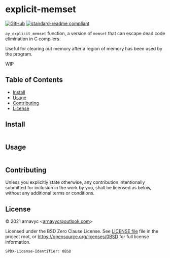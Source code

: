<!--
SPDX-License-Identifier: 0BSD
-->

# explicit-memset

[![GitHub](https://img.shields.io/github/license/arnavyash/explicit-memset?logo=github&style=flat-square)](LICENSE.md)
[![standard-readme compliant](https://img.shields.io/badge/readme%20style-standard-brightgreen.svg?style=flat-square)](https://github.com/RichardLitt/standard-readme)

`ay_explicit_memset` function, a version of `memset` that can escape dead code
elimination in C compilers.

Useful for clearing out memory after a region of memory has been used by the
program.

WIP

## Table of Contents

- [Install](#install)
- [Usage](#usage)
- [Contributing](#contributing)
- [License](#license)

## Install

```

```

## Usage

```

```

## Contributing

Unless you explicitly state otherwise, any contribution intentionally submitted
for inclusion in the work by you, shall be licensed as below, without any
additional terms or conditions.

## License

&copy; 2021 arnavyc \<arnavyc@outlook.com\>

Licensed under the BSD Zero Clause License. See [LICENSE file](LICENSE.md) file
in the project root, or https://opensource.org/licenses/0BSD for full license information.

```
SPDX-License-Identifier: 0BSD
```
